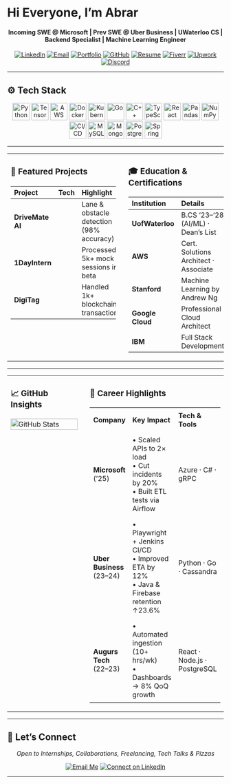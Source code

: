 # Hi Everyone, I’m **Abrar**  
<h4 align = "center">Incoming SWE @ Microsoft | Prev SWE @ Uber Business | UWaterloo CS | Backend Specialist | Machine Learning Engineer</h4>

<p align="center"> 
  <a href="https://www.linkedin.com/in/abrar-ahmad-36b949271/"><img alt="LinkedIn" src="https://img.shields.io/badge/LinkedIn-0A66C2?style=for-the-badge&logo=linkedin&logoColor=white" /></a>
  <a href="mailto:abrarahmad.professional@gmail.com"><img alt="Email" src="https://img.shields.io/badge/Email-EA4335?style=for-the-badge&logo=gmail&logoColor=white" /></a>
  <a href="https://abrarislive.vercel.app/"><img alt="Portfolio" src="https://img.shields.io/badge/Portfolio-4285F4?style=for-the-badge&logo=google-chrome&logoColor=white" /></a>
  <a href="https://github.com/abrarahmad1510"><img alt="GitHub" src="https://img.shields.io/badge/GitHub-181717?style=for-the-badge&logo=github&logoColor=white" /></a>
  <a href="https://drive.google.com/file/d/1Jx46095Ik56h0qTjzAlsQRHBzQ0Ni-Wz/view?usp=sharing" target="_blank" rel="noopener"><img alt="Resume" src="https://img.shields.io/badge/Resume-Lightgrey?style=for-the-badge&logo=file-pdf&logoColor=white" /></a>
  <a href="https://www.fiverr.com/yourusername"><img alt="Fiverr" src="https://img.shields.io/badge/Fiverr-1DBF73?style=for-the-badge&logo=fiverr&logoColor=white" /></a>
  <a href="https://www.upwork.com/freelancers/yourusername"><img alt="Upwork" src="https://img.shields.io/badge/Upwork-1FB57B?style=for-the-badge&logo=upwork&logoColor=white" /></a>
  <a href="https://discord.gg/yourserver"><img alt="Discord" src="https://img.shields.io/badge/Discord-7289DA?style=for-the-badge&logo=discord&logoColor=white" /></a>
</p>

---

## ⚙️ Tech Stack
<p align="center">
  <img alt="Python" src="https://img.shields.io/badge/-3776AB?logo=python&logoColor=white" height="40" />
  <img alt="TensorFlow" src="https://img.shields.io/badge/-FF6F00?logo=tensorflow&logoColor=white" height="40" />
  <img alt="AWS" src="https://img.shields.io/badge/-232F3E?logo=amazon-aws&logoColor=white" height="40" />
  <img alt="Docker" src="https://img.shields.io/badge/-2496ED?logo=docker&logoColor=white" height="40" />
  <img alt="Kubernetes" src="https://img.shields.io/badge/-326CE5?logo=kubernetes&logoColor=white" height="40" />
  <img alt="Go" src="https://img.shields.io/badge/-00ADD8?logo=go&logoColor=white" height="40" />
  <img alt="C++" src="https://img.shields.io/badge/-00599C?logo=c%2b%2b&logoColor=white" height="40" />
  <img alt="TypeScript" src="https://img.shields.io/badge/-3178C6?logo=typescript&logoColor=white" height="40" />
  <img alt="React" src="https://img.shields.io/badge/-61DAFB?logo=react&logoColor=black" height="40" />
  <img alt="Pandas" src="https://img.shields.io/badge/-150458?logo=pandas&logoColor=white" height="40" />
  <img alt="NumPy" src="https://img.shields.io/badge/-013243?logo=numpy&logoColor=white" height="40" />
  <img alt="CI/CD" src="https://img.shields.io/badge/-000000?logo=github-actions&logoColor=white" height="40" />
  <img alt="MySQL" src="https://img.shields.io/badge/-4479A1?logo=mysql&logoColor=white" height="40" />
  <img alt="MongoDB" src="https://img.shields.io/badge/-47A248?logo=mongodb&logoColor=white" height="40" />
  <img alt="PostgreSQL" src="https://img.shields.io/badge/-336791?logo=postgresql&logoColor=white" height="40" />
  <img alt="Spring Boot" src="https://img.shields.io/badge/-6DB33F?logo=spring-boot&logoColor=white" height="40" />
</p>

---
<!--code for the condensed two column table-->
<table width="100%" style="table-layout:fixed;">
  <tr>
    <td width="30%" valign="top" style="padding-right:4%; word-wrap:break-word; line-height:1.5;">
      <h3>🌟 Featured Projects</h3>
      <table width="100%" style="table-layout:fixed; word-wrap:break-word;">
        <thead>
          <tr>
            <th align="left">Project</th>
            <th align="left">Tech</th>
            <th align="left">Highlight</th>
          </tr>
        </thead>
        <tbody>
          <tr>
            <td><strong>DriveMate AI</strong></td>
            <td>
              <img src="https://img.shields.io/badge/TensorFlow-FF6F00?logo=tensorflow&logoColor=white" height="12" />
              <img src="https://img.shields.io/badge/OpenCV-5C3EE8?logo=opencv&logoColor=white" height="12" />
            </td>
            <td style="white-space:normal;">
              Lane &amp; obstacle detection<br>
              (98% accuracy)
            </td>
          </tr>
          <tr>
            <td><strong>1DayIntern</strong></td>
            <td>
              <img src="https://img.shields.io/badge/React-61DAFB?logo=react&logoColor=black" height="12" />
              <img src="https://img.shields.io/badge/Node.js-339933?logo=node.js&logoColor=white" height="12" />
            </td>
            <td style="white-space:normal;">
              Processed 5k+ mock<br>
              sessions in beta
            </td>
          </tr>
          <tr>
            <td><strong>DigiTag</strong></td>
            <td>
              <img src="https://img.shields.io/badge/Solidity-363636?logo=solidity&logoColor=white" height="12" />
              <img src="https://img.shields.io/badge/Web3.js-F16822?logo=web3js&logoColor=white" height="12" />
            </td>
            <td style="white-space:normal;">
              Handled 1k+ blockchain<br>
              transactions
            </td>
          </tr>   
        </tbody>
      </table>
    </td>
    <td width="70%" valign="top" style="word-wrap:break-word; line-height:1.4;">
      <h3>🎓 Education & Certifications</h3>
      <table width="100%" style="table-layout:fixed; word-wrap:break-word;">
        <thead>
          <tr>
            <th align="left">Institution</th>
            <th align="left">Details</th>
          </tr>
        </thead>
        <tbody>
          <tr>
            <td><strong>UofWaterloo</strong></td>
            <td style="white-space:normal;">B.CS ‘23–‘28 (AI/ML) · Dean’s List</td>
          </tr>
          <tr>
            <td><strong>AWS</strong></td>
            <td style="white-space:normal;">Cert. Solutions Architect · Associate</td>
          </tr>
          <tr>
            <td><strong>Stanford</strong></td>
            <td>Machine Learning by Andrew Ng</td>
          </tr>
          <tr>
            <td><strong>Google Cloud</strong></td>
            <td>Professional Cloud Architect</td>
          </tr>
          <tr>
            <td><strong>IBM</strong></td>
            <td>Full Stack Development</td>
          </tr>
        </tbody>
      </table>
    </td>
  </tr>
</table>

--- 
<!-- Condensed GitHub Insights & Career Highlights side-by-side -->
<table width="100%" style="table-layout:fixed; word-wrap:break-word;">
  <tr>
    <!-- GitHub Insights Column -->
    <td width="40%" valign="top" style="padding-right:4%; line-height:1.4;">
      <h3>📈 GitHub Insights</h3>
      <img
        alt="GitHub Stats"
        src="https://github-readme-stats.vercel.app/api?username=abrarahmad1510&show_icons=true&theme=dark&count_private=true"
        width="100%"
      />
    </td>
    <!-- Career Highlights Column -->
    <td width="60%" valign="top" style="line-height:1.4;">
      <h3>💼 Career Highlights</h3>
      <table width="100%" style="table-layout:fixed; border-collapse:collapse; word-wrap:break-word;">
        <tr>
          <th align="left" style="padding:8px;">Company</th>
          <th align="left" style="padding:8px;">Key Impact</th>
          <th align="left" style="padding:8px;">Tech &amp; Tools</th>
        </tr>
        <tr>
          <td style="padding:8px;"><strong>Microsoft</strong> (’25)</td>
          <td style="padding:8px;">
            • Scaled APIs to 2× load<br>
            • Cut incidents by 20%<br>
            • Built ETL tests via Airflow
          </td>
          <td style="padding:8px;">Azure · C# · gRPC</td>
        </tr>
        <tr>
          <td style="padding:8px;"><strong>Uber Business</strong> (23–24)</td>
          <td style="padding:8px;">
            • Playwright + Jenkins CI/CD<br>
            • Improved ETA by 12%<br>
            • Java & Firebase retention ↑23.6%
          </td>
          <td style="padding:8px;">Python · Go · Cassandra</td>
        </tr>
        <tr>
          <td style="padding:8px;"><strong>Augurs Tech</strong> (22–23)</td>
          <td style="padding:8px;">
            • Automated ingestion (10+ hrs/wk)<br>
            • Dashboards → 8% QoQ growth
          </td>
          <td style="padding:8px;">React · Node.js · PostgreSQL</td>
        </tr>
      </table>
    </td>
  </tr>
</table>

---

## 🤝 Let’s Connect
<p align="center"><em>Open to Internships, Collaborations, Freelancing, Tech Talks & Pizzas</em></p>
<p align="center">
  <a href="mailto:abrarahmad.professional@gmail.com"><img alt="Email Me" src="https://img.shields.io/badge/%20Email%20Me-EA4335?style=for-the-badge&logo=gmail&logoColor=white" /></a>
  <a href="https://www.linkedin.com/in/abrar-ahmad-36b949271/"><img alt="Connect on LinkedIn" src="https://img.shields.io/badge/🔗%20LinkedIn-0A66C2?style=for-the-badge&logo=linkedin&logoColor=white" /></a>
</p>

---

<p align="cent
![image](https://github.com/user-attachments/assets/0b26353f-7fa8-4a24-96f0-38b5ccc00a3b)
